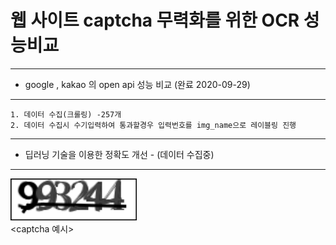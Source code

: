 # 웹 사이트 captcha 무력화를 위한 OCR 성능비교
* * *
* google , kakao 의 open api 성능 비교 (완료 2020-09-29)
* * *
    1. 데이터 수집(크롤링) -257개 
    2. 데이터 수집시 수기입력하여 통과할경우 입력번호를 img_name으로 레이블링 진행   
* * *
* 딥러닝 기술을 이용한 정확도 개선 - (데이터 수집중)




* * *
<img src="/img/993244_2020_09_28_15_31_45.png" width="40%" height="30%" title="px(픽셀) 크기 설정" alt="RubberDuck"></img>   
 <captcha 예시>
